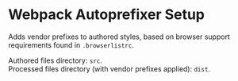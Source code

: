 # Webpack Autoprefixer Setup

Adds vendor prefixes to authored styles, based on browser support requirements found in `.browserlistrc`.

Authored files directory: `src`.    
Processed files directory (with vendor prefixes applied): `dist`.
